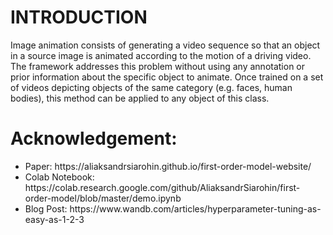 # INTRODUCTION

Image animation consists of generating a video sequence so that an object in a source image is animated according to the motion of a driving video. The framework addresses this problem without using any annotation or prior information about the specific object to animate. Once trained on a set of videos depicting objects of the same category (e.g. faces, human bodies), this method can be applied to any object of this class.

# Acknowledgement:

<ul>
<li>Paper: https://aliaksandrsiarohin.github.io/first-order-model-website/ </li>
<li>Colab Notebook: https://colab.research.google.com/github/AliaksandrSiarohin/first-order-model/blob/master/demo.ipynb </li>
<li>Blog Post: https://www.wandb.com/articles/hyperparameter-tuning-as-easy-as-1-2-3 </li>
</ul>